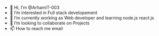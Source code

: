 - 👋 Hi, I’m @ArhamIT-003
- 👀 I’m interested in Full stack developement
- 🌱 I’m currently working as Web developer and learning node.js react.js
- 💞️ I’m looking to collaborate on Projects
- 📫 How to reach me email

<!---
ArhamIT-003/ArhamIT-003 is a ✨ special ✨ repository because its `README.md` (this file) appears on your GitHub profile.
You can click the Preview link to take a look at your changes.
--->
